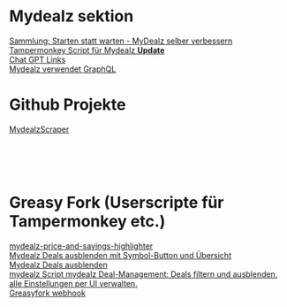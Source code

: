 # Mydealz sektion
[Sammlung: Starten statt warten - MyDealz selber verbessern](https://www.mydealz.de/diskussion/sammlung-mydealz-auch-ohne-app-nutzen-2035404)  
[Tampermonkey Script für Mydealz **Update**](https://www.mydealz.de/diskussion/tampermonkey-script-fur-mydealz-2299700)  
[Chat GPT Links](https://www.mydealz.de/diskussion/sammlung-mydealz-auch-ohne-app-nutzen-2035404#comment-45919973)  
[Mydealz verwendet GraphQL](https://www.mydealz.de/diskussion/neue-link-struktur-von-mydealz-2462696#comment-50166908)  


# Github Projekte  
[MydealzScraper](https://github.com/mhvuze/MydealzScraper)  
[]()  
[]()  
[]()  
[]()  
[]()  

# Greasy Fork (Userscripte für Tampermonkey etc.)

[mydealz-price-and-savings-highlighter](https://greasyfork.org/de/scripts/484273-mydealz-price-and-savings-highlighter-with-tooltips-and-keyword-exclusion)  
[Mydealz Deals ausblenden mit Symbol-Button und Übersicht](https://greasyfork.org/de/scripts/521000-mydealz-deals-ausblenden-mit-symbol-button-und-%C3%BCbersicht)  
[Mydealz Deals ausblenden](https://greasyfork.org/de/scripts/521041-mydealz-deals-ausblenden-mit-symbol-button-und-%C3%BCbersicht)  
[mydealz Script mydealz Deal-Management: Deals filtern und ausblenden, alle Einstellungen per UI verwalten.](https://greasyfork.org/de/scripts/522038-mydealz-script)  
[Greasyfork webhook](https://greasyfork.org/de/users/webhook-info)  
